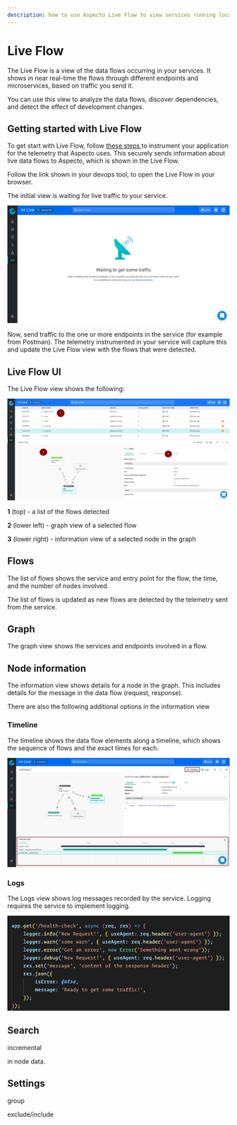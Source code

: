 ```yaml
---
description: how to use Aspecto Live Flow to view services running locally
---
```


# Live Flow

The Live Flow is a view of  the data flows occurring in your services. It shows in near real-time the flows through different  endpoints and microservices, based on traffic you send it.

You can use this view to analyze the data flows, discover dependencies, and detect the effect of development changes.

## Getting started with Live  Flow

To get start with Live Flow, follow [these steps ](../configure.md#configuration)to instrument your application for the telemetry that Aspecto uses. This securely sends information  about live data flows to Aspecto, which is shown in the Live Flow.

Follow the  link shown in your devops tool, to open the Live Flow in your browser.

The initial view is waiting  for  live traffic to your service.

![](../.gitbook/assets/whatsapp-image-2020-10-20-at-14.44.01.jpeg)

Now, send traffic to the one or more endpoints in the service \(for example from Postman\). The telemetry instrumented in your service will capture this and  update the Live Flow view with the flows that were detected.









## Live Flow UI

The Live Flow view shows the  following:

![](../.gitbook/assets/whatsapp-image-2020-10-18-at-14.51.42%20%282%29.jpeg)

**1** \(top\) - a list of the flows detected

**2** \(lower left\) - graph view of a selected flow  

**3** \(lower right\) - information view of a selected node in the graph



## Flows

The list of flows shows the service and entry point for the flow, the time, and the number of nodes involved.

The list of flows is updated as new flows are detected by the telemetry sent from the service.

## Graph

The graph view shows  the services and endpoints involved in  a flow.

## Node information

The information view shows details for a node in the graph. This includes details for the message in the data flow \(request, response\).

There are also the following additional options in the  information view

### Timeline

The timeline shows the data flow elements along a timeline, which shows the sequence of flows and the exact times for each.

![](../.gitbook/assets/whatsapp-image-2020-10-18-at-15.01.10-timeline-highlighted.jpg)

### Logs

The Logs view shows log messages recorded by the service. Logging requires the service to implement logging. 

![](../.gitbook/assets/whatsapp-image-2020-10-18-at-15.02.58.jpeg)

## Search

incremental

in node data.

## Settings

group

exclude/include

